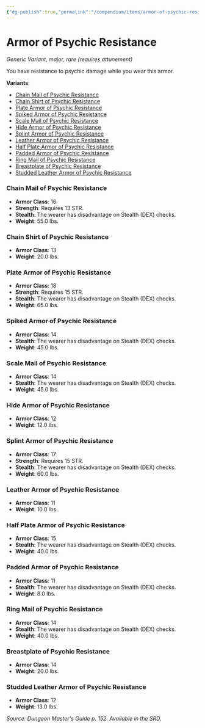 ```yaml
---
{"dg-publish":true,"permalink":"/compendium/items/armor-of-psychic-resistance/","tags":["compendium/src/5e/dmg","item/attunement/required","item/rarity/rare","item/tier/major","item/wondrous/wondrous-item"]}
---
```


# Armor of Psychic Resistance
*Generic Variant, major, rare (requires attunement)*  


You have resistance to psychic damage while you wear this armor.

**Variants**:
- [Chain Mail of Psychic Resistance](#Chain%20Mail%20of%20Psychic%20Resistance)
- [Chain Shirt of Psychic Resistance](#Chain%20Shirt%20of%20Psychic%20Resistance)
- [Plate Armor of Psychic Resistance](#Plate%20Armor%20of%20Psychic%20Resistance)
- [Spiked Armor of Psychic Resistance](#Spiked%20Armor%20of%20Psychic%20Resistance)
- [Scale Mail of Psychic Resistance](#Scale%20Mail%20of%20Psychic%20Resistance)
- [Hide Armor of Psychic Resistance](#Hide%20Armor%20of%20Psychic%20Resistance)
- [Splint Armor of Psychic Resistance](#Splint%20Armor%20of%20Psychic%20Resistance)
- [Leather Armor of Psychic Resistance](#Leather%20Armor%20of%20Psychic%20Resistance)
- [Half Plate Armor of Psychic Resistance](#Half%20Plate%20Armor%20of%20Psychic%20Resistance)
- [Padded Armor of Psychic Resistance](#Padded%20Armor%20of%20Psychic%20Resistance)
- [Ring Mail of Psychic Resistance](#Ring%20Mail%20of%20Psychic%20Resistance)
- [Breastplate of Psychic Resistance](#Breastplate%20of%20Psychic%20Resistance)
- [Studded Leather Armor of Psychic Resistance](#Studded%20Leather%20Armor%20of%20Psychic%20Resistance)

### Chain Mail of Psychic Resistance

- **Armor Class**: 16
- **Strength**: Requires 13 STR.
- **Stealth**: The wearer has disadvantage on Stealth (DEX) checks.
- **Weight**: 55.0 lbs.

### Chain Shirt of Psychic Resistance

- **Armor Class**: 13
- **Weight**: 20.0 lbs.

### Plate Armor of Psychic Resistance

- **Armor Class**: 18
- **Strength**: Requires 15 STR.
- **Stealth**: The wearer has disadvantage on Stealth (DEX) checks.
- **Weight**: 65.0 lbs.

### Spiked Armor of Psychic Resistance

- **Armor Class**: 14
- **Stealth**: The wearer has disadvantage on Stealth (DEX) checks.
- **Weight**: 45.0 lbs.

### Scale Mail of Psychic Resistance

- **Armor Class**: 14
- **Stealth**: The wearer has disadvantage on Stealth (DEX) checks.
- **Weight**: 45.0 lbs.

### Hide Armor of Psychic Resistance

- **Armor Class**: 12
- **Weight**: 12.0 lbs.

### Splint Armor of Psychic Resistance

- **Armor Class**: 17
- **Strength**: Requires 15 STR.
- **Stealth**: The wearer has disadvantage on Stealth (DEX) checks.
- **Weight**: 60.0 lbs.

### Leather Armor of Psychic Resistance

- **Armor Class**: 11
- **Weight**: 10.0 lbs.

### Half Plate Armor of Psychic Resistance

- **Armor Class**: 15
- **Stealth**: The wearer has disadvantage on Stealth (DEX) checks.
- **Weight**: 40.0 lbs.

### Padded Armor of Psychic Resistance

- **Armor Class**: 11
- **Stealth**: The wearer has disadvantage on Stealth (DEX) checks.
- **Weight**: 8.0 lbs.

### Ring Mail of Psychic Resistance

- **Armor Class**: 14
- **Stealth**: The wearer has disadvantage on Stealth (DEX) checks.
- **Weight**: 40.0 lbs.

### Breastplate of Psychic Resistance

- **Armor Class**: 14
- **Weight**: 20.0 lbs.

### Studded Leather Armor of Psychic Resistance

- **Armor Class**: 12
- **Weight**: 13.0 lbs.


*Source: Dungeon Master's Guide p. 152. Available in the SRD.*